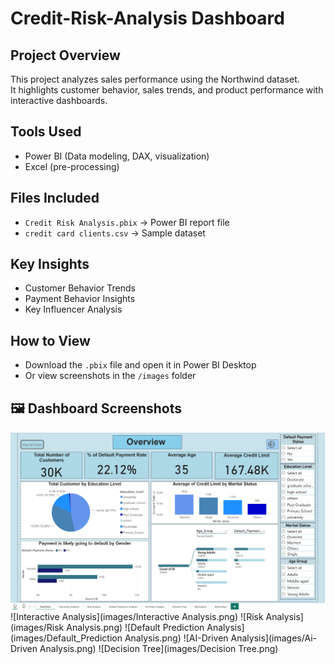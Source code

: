 # Credit-Risk-Analysis Dashboard


## Project Overview
This project analyzes sales performance using the Northwind dataset.  
It highlights customer behavior, sales trends, and product performance with interactive dashboards.

## Tools Used
- Power BI (Data modeling, DAX, visualization)
- Excel (pre-processing)

## Files Included
- `Credit Risk Analysis.pbix` → Power BI report file  
- `credit card clients.csv` → Sample dataset  

## Key Insights
- Customer Behavior Trends
- Payment Behavior Insights
- Key Influencer Analysis

## How to View
- Download the `.pbix` file and open it in Power BI Desktop  
- Or view screenshots in the `/images` folder

## 🖼️ Dashboard Screenshots
![Dashboard Overview](images/Overview.png)
![Interactive Analysis](images/Interactive Analysis.png)
![Risk Analysis](images/Risk Analysis.png)
![Default Prediction Analysis](images/Default_Prediction Analysis.png)
![AI-Driven Analysis](images/Ai-Driven Analysis.png)
![Decision Tree](images/Decision Tree.png)
